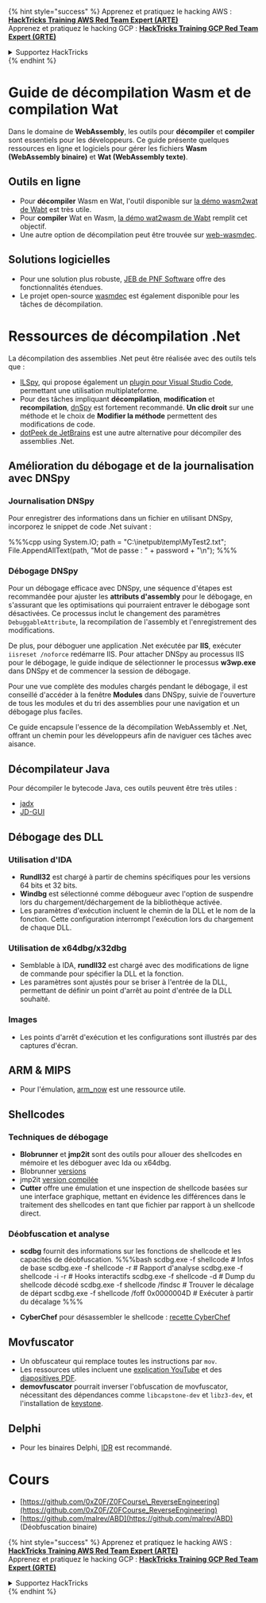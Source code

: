 {% hint style="success" %}
Apprenez et pratiquez le hacking AWS :<img src="/.gitbook/assets/arte.png" alt="" data-size="line">[**HackTricks Training AWS Red Team Expert (ARTE)**](https://training.hacktricks.xyz/courses/arte)<img src="/.gitbook/assets/arte.png" alt="" data-size="line">\
Apprenez et pratiquez le hacking GCP : <img src="/.gitbook/assets/grte.png" alt="" data-size="line">[**HackTricks Training GCP Red Team Expert (GRTE)**<img src="/.gitbook/assets/grte.png" alt="" data-size="line">](https://training.hacktricks.xyz/courses/grte)

<details>

<summary>Supportez HackTricks</summary>

* Consultez les [**plans d'abonnement**](https://github.com/sponsors/carlospolop) !
* **Rejoignez le** 💬 [**groupe Discord**](https://discord.gg/hRep4RUj7f) ou le [**groupe telegram**](https://t.me/peass) ou **suivez-nous sur** **Twitter** 🐦 [**@hacktricks\_live**](https://twitter.com/hacktricks\_live)**.**
* **Partagez des astuces de hacking en soumettant des PRs aux** [**HackTricks**](https://github.com/carlospolop/hacktricks) et [**HackTricks Cloud**](https://github.com/carlospolop/hacktricks-cloud) dépôts GitHub.

</details>
{% endhint %}

# Guide de décompilation Wasm et de compilation Wat

Dans le domaine de **WebAssembly**, les outils pour **décompiler** et **compiler** sont essentiels pour les développeurs. Ce guide présente quelques ressources en ligne et logiciels pour gérer les fichiers **Wasm (WebAssembly binaire)** et **Wat (WebAssembly texte)**.

## Outils en ligne

- Pour **décompiler** Wasm en Wat, l'outil disponible sur [la démo wasm2wat de Wabt](https://webassembly.github.io/wabt/demo/wasm2wat/index.html) est très utile.
- Pour **compiler** Wat en Wasm, [la démo wat2wasm de Wabt](https://webassembly.github.io/wabt/demo/wat2wasm/) remplit cet objectif.
- Une autre option de décompilation peut être trouvée sur [web-wasmdec](https://wwwg.github.io/web-wasmdec/).

## Solutions logicielles

- Pour une solution plus robuste, [JEB de PNF Software](https://www.pnfsoftware.com/jeb/demo) offre des fonctionnalités étendues.
- Le projet open-source [wasmdec](https://github.com/wwwg/wasmdec) est également disponible pour les tâches de décompilation.

# Ressources de décompilation .Net

La décompilation des assemblies .Net peut être réalisée avec des outils tels que :

- [ILSpy](https://github.com/icsharpcode/ILSpy), qui propose également un [plugin pour Visual Studio Code](https://github.com/icsharpcode/ilspy-vscode), permettant une utilisation multiplateforme.
- Pour des tâches impliquant **décompilation**, **modification** et **recompilation**, [dnSpy](https://github.com/0xd4d/dnSpy/releases) est fortement recommandé. **Un clic droit** sur une méthode et le choix de **Modifier la méthode** permettent des modifications de code.
- [dotPeek de JetBrains](https://www.jetbrains.com/es-es/decompiler/) est une autre alternative pour décompiler des assemblies .Net.

## Amélioration du débogage et de la journalisation avec DNSpy

### Journalisation DNSpy
Pour enregistrer des informations dans un fichier en utilisant DNSpy, incorporez le snippet de code .Net suivant :

%%%cpp
using System.IO;
path = "C:\\inetpub\\temp\\MyTest2.txt";
File.AppendAllText(path, "Mot de passe : " + password + "\n");
%%%

### Débogage DNSpy
Pour un débogage efficace avec DNSpy, une séquence d'étapes est recommandée pour ajuster les **attributs d'assembly** pour le débogage, en s'assurant que les optimisations qui pourraient entraver le débogage sont désactivées. Ce processus inclut le changement des paramètres `DebuggableAttribute`, la recompilation de l'assembly et l'enregistrement des modifications.

De plus, pour déboguer une application .Net exécutée par **IIS**, exécuter `iisreset /noforce` redémarre IIS. Pour attacher DNSpy au processus IIS pour le débogage, le guide indique de sélectionner le processus **w3wp.exe** dans DNSpy et de commencer la session de débogage.

Pour une vue complète des modules chargés pendant le débogage, il est conseillé d'accéder à la fenêtre **Modules** dans DNSpy, suivie de l'ouverture de tous les modules et du tri des assemblies pour une navigation et un débogage plus faciles.

Ce guide encapsule l'essence de la décompilation WebAssembly et .Net, offrant un chemin pour les développeurs afin de naviguer ces tâches avec aisance.

## **Décompilateur Java**
Pour décompiler le bytecode Java, ces outils peuvent être très utiles :
- [jadx](https://github.com/skylot/jadx)
- [JD-GUI](https://github.com/java-decompiler/jd-gui/releases)

## **Débogage des DLL**
### Utilisation d'IDA
- **Rundll32** est chargé à partir de chemins spécifiques pour les versions 64 bits et 32 bits.
- **Windbg** est sélectionné comme débogueur avec l'option de suspendre lors du chargement/déchargement de la bibliothèque activée.
- Les paramètres d'exécution incluent le chemin de la DLL et le nom de la fonction. Cette configuration interrompt l'exécution lors du chargement de chaque DLL.

### Utilisation de x64dbg/x32dbg
- Semblable à IDA, **rundll32** est chargé avec des modifications de ligne de commande pour spécifier la DLL et la fonction.
- Les paramètres sont ajustés pour se briser à l'entrée de la DLL, permettant de définir un point d'arrêt au point d'entrée de la DLL souhaité.

### Images
- Les points d'arrêt d'exécution et les configurations sont illustrés par des captures d'écran.

## **ARM & MIPS**
- Pour l'émulation, [arm_now](https://github.com/nongiach/arm_now) est une ressource utile.

## **Shellcodes**
### Techniques de débogage
- **Blobrunner** et **jmp2it** sont des outils pour allouer des shellcodes en mémoire et les déboguer avec Ida ou x64dbg.
- Blobrunner [versions](https://github.com/OALabs/BlobRunner/releases/tag/v0.0.5)
- jmp2it [version compilée](https://github.com/adamkramer/jmp2it/releases/)
- **Cutter** offre une émulation et une inspection de shellcode basées sur une interface graphique, mettant en évidence les différences dans le traitement des shellcodes en tant que fichier par rapport à un shellcode direct.

### Déobfuscation et analyse
- **scdbg** fournit des informations sur les fonctions de shellcode et les capacités de déobfuscation.
%%%bash
scdbg.exe -f shellcode # Infos de base
scdbg.exe -f shellcode -r # Rapport d'analyse
scdbg.exe -f shellcode -i -r # Hooks interactifs
scdbg.exe -f shellcode -d # Dump du shellcode décodé
scdbg.exe -f shellcode /findsc # Trouver le décalage de départ
scdbg.exe -f shellcode /foff 0x0000004D # Exécuter à partir du décalage
%%%

- **CyberChef** pour désassembler le shellcode : [recette CyberChef](https://gchq.github.io/CyberChef/#recipe=To_Hex%28'Space',0%29Disassemble_x86%28'32','Full%20x86%20architecture',16,0,true,true%29)

## **Movfuscator**
- Un obfuscateur qui remplace toutes les instructions par `mov`.
- Les ressources utiles incluent une [explication YouTube](https://www.youtube.com/watch?v=2VF_wPkiBJY) et des [diapositives PDF](https://github.com/xoreaxeaxeax/movfuscator/blob/master/slides/domas_2015_the_movfuscator.pdf).
- **demovfuscator** pourrait inverser l'obfuscation de movfuscator, nécessitant des dépendances comme `libcapstone-dev` et `libz3-dev`, et l'installation de [keystone](https://github.com/keystone-engine/keystone/blob/master/docs/COMPILE-NIX.md).

## **Delphi**
- Pour les binaires Delphi, [IDR](https://github.com/crypto2011/IDR) est recommandé.


# Cours

* [https://github.com/0xZ0F/Z0FCourse\_ReverseEngineering](https://github.com/0xZ0F/Z0FCourse_ReverseEngineering)
* [https://github.com/malrev/ABD](https://github.com/malrev/ABD) \(Déobfuscation binaire\)



{% hint style="success" %}
Apprenez et pratiquez le hacking AWS :<img src="/.gitbook/assets/arte.png" alt="" data-size="line">[**HackTricks Training AWS Red Team Expert (ARTE)**](https://training.hacktricks.xyz/courses/arte)<img src="/.gitbook/assets/arte.png" alt="" data-size="line">\
Apprenez et pratiquez le hacking GCP : <img src="/.gitbook/assets/grte.png" alt="" data-size="line">[**HackTricks Training GCP Red Team Expert (GRTE)**<img src="/.gitbook/assets/grte.png" alt="" data-size="line">](https://training.hacktricks.xyz/courses/grte)

<details>

<summary>Supportez HackTricks</summary>

* Consultez les [**plans d'abonnement**](https://github.com/sponsors/carlospolop) !
* **Rejoignez le** 💬 [**groupe Discord**](https://discord.gg/hRep4RUj7f) ou le [**groupe telegram**](https://t.me/peass) ou **suivez-nous sur** **Twitter** 🐦 [**@hacktricks\_live**](https://twitter.com/hacktricks\_live)**.**
* **Partagez des astuces de hacking en soumettant des PRs aux** [**HackTricks**](https://github.com/carlospolop/hacktricks) et [**HackTricks Cloud**](https://github.com/carlospolop/hacktricks-cloud) dépôts GitHub.

</details>
{% endhint %}
